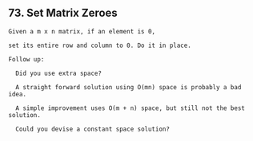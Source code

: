 ## 73\. Set Matrix Zeroes

    Given a m x n matrix, if an element is 0, 
    
    set its entire row and column to 0. Do it in place.
    
    Follow up:
    
      Did you use extra space?
      
      A straight forward solution using O(mn) space is probably a bad idea.
      
      A simple improvement uses O(m + n) space, but still not the best solution.
      
      Could you devise a constant space solution? 
